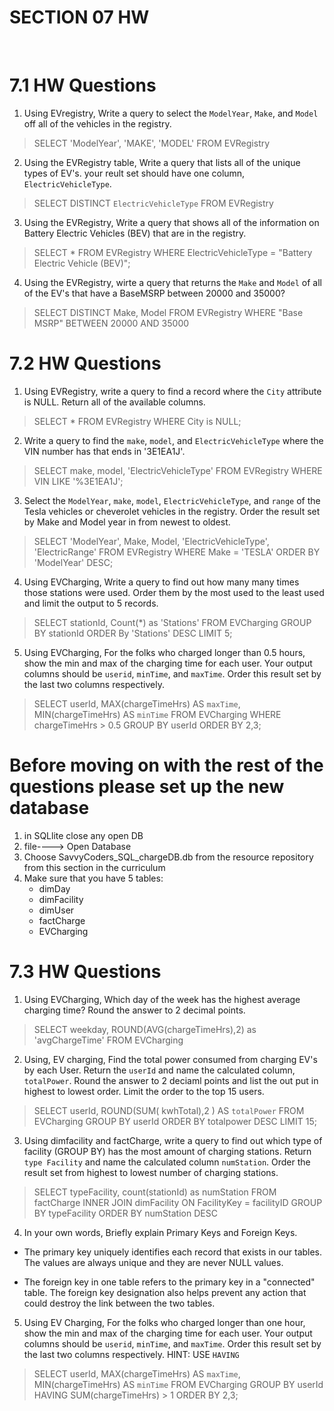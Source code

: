 # SECTION 07 HW 
<br>

# 7.1 HW Questions 


1. Using EVregistry, Write a query to select the `ModelYear`, `Make`, and `Model` off all of the vehicles in the registry.

> SELECT  'ModelYear', 'MAKE', 'MODEL'
FROM EVRegistry 

2. Using the EVRegistry table, Write a query that lists all of the unique types of EV's. your reult set should have one column, `ElectricVehicleType`. 

> SELECT  DISTINCT `ElectricVehicleType`
FROM EVRegistry

3. Using the EVRegistry, Write a query that shows all of the information on Battery Electric Vehicles (BEV) that are in the registry. 

> SELECT * 
FROM EVRegistry
WHERE ElectricVehicleType = "Battery Electric Vehicle (BEV)";

4. Using the EVRegistry, wirte a query that returns the `Make` and `Model` of all of the EV's that have a BaseMSRP between 20000 and 35000?  


> SELECT DISTINCT Make, Model
FROM EVRegistry
WHERE "Base MSRP" BETWEEN 20000 AND 35000

# 7.2 HW Questions 

1. Using EVRegistry, write a query to find a record  where the `City` attribute is NULL. Return all of the available columns. 

>  SELECT *
FROM EVRegistry
WHERE  City is NULL;


2. Write a query to find the `make`, `model`, and `ElectricVehicleType` where the VIN number has  that ends in '3E1EA1J'.

> SELECT make, model, 'ElectricVehicleType'
FROM EVRegistry
WHERE VIN LIKE '%3E1EA1J';


3. Select the `ModelYear`, `make`, `model`, `ElectricVehicleType`, and `range` of the Tesla vehicles or cheverolet vehicles in the registry. Order the result set by Make and Model year in from newest to oldest. 

> SELECT 'ModelYear', Make, Model, 'ElectricVehicleType', 'ElectricRange'
FROM EVRegistry 
WHERE Make =  'TESLA' 
ORDER BY 'ModelYear' DESC;



4. Using EVCharging, Write a query to find out how many many times those stations were used. Order them by the most used to the least used and limit the output to 5 records. 

> SELECT stationId, Count(*) as 'Stations'
FROM EVCharging
GROUP BY stationId
ORDER By 'Stations' DESC 
LIMIT 5;



5.  Using EVCharging, For the folks who charged longer than 0.5 hours, show the min and max of the charging time for each user. Your output columns should be `userid`, `minTime`, and `maxTime`. Order this result set by the last two columns respectively. 

> SELECT userId, MAX(chargeTimeHrs) AS `maxTime`, MIN(chargeTimeHrs) AS `minTime`
FROM EVCharging
WHERE chargeTimeHrs > 0.5
GROUP BY userId
ORDER BY  2,3;

# Before moving on with the rest of the questions please set up the new database
1. in SQLlite close any open DB
2. file----> Open Database
3. Choose SavvyCoders_SQL_chargeDB.db from the resource repository from this section in the curriculum
4. Make sure that you have 5 tables: 
    - dimDay 
    - dimFacility
    - dimUser
    - factCharge
    - EVCharging


# 7.3 HW Questions

1. Using EVCharging, Which day of the week has the highest average charging time? Round the answer to 2 decimal points.

> SELECT weekday,
ROUND(AVG(chargeTimeHrs),2) as 'avgChargeTime'
FROM EVCharging

2. Using, EV charging, Find the total power consumed from charging EV's by each User. Return the `userId` and name the calculated column, `totalPower`. Round the answer to 2 deciaml points and list the out put in highest to lowest order. Limit the order to the top 15 users. 

> SELECT userId, 
 ROUND(SUM( kwhTotal),2 )  AS  `totalPower`
FROM EVCharging
GROUP BY userId
ORDER BY totalpower DESC
LIMIT 15;

3. Using dimfacility and factCharge, write a query to find out which type of facility (GROUP BY) has the most amount of charging stations. Return `type Facility` and name the calculated column `numStation`. Order the result set from highest to lowest number of charging stations.  

> SELECT
	typeFacility,
	count(stationId) as numStation
FROM factCharge
INNER JOIN dimFacility
ON FacilityKey = facilityID
GROUP BY typeFacility
ORDER BY numStation DESC

4. In your own words, Briefly explain Primary Keys and Foreign Keys. 

> 

* The primary key uniquely identifies each record that exists in our tables.
The values are always unique and they are never NULL values.

* The foreign key in one table refers to the primary key in a "connected" table.
The foreign key designation also helps prevent any action that could destroy the link between the two tables.

5. Using EV Charging, For the folks who charged longer than one hour, show the min and max of the charging time for each user. Your output columns should be `userid`, `minTime`, and `maxTime`. Order this result set by the last two columns respectively. HINT: USE `HAVING`

> SELECT userId, MAX(chargeTimeHrs) AS `maxTime`, MIN(chargeTimeHrs) AS `minTime`
FROM EVCharging
GROUP BY userId
HAVING SUM(chargeTimeHrs) > 1
ORDER BY  2,3;